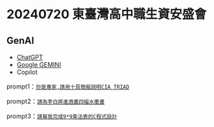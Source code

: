 20240720 東臺灣高中職生資安盛會
======

## GenAI
* [ChatGPT](https://chatgpt.com/)
* [Google GEMINI](https://gemini.google.com/app)
* Copilot

prompt1：[`你是專家,請用十頁簡報說明CIA TRIAD`](./prompt1.md)

prompt2：[`請為李白將進酒畫四幅水墨畫`](./prompt2.md)

prompt3：[`請幫我完成9*9乘法表的C程式設計`](./prompt3.md)

